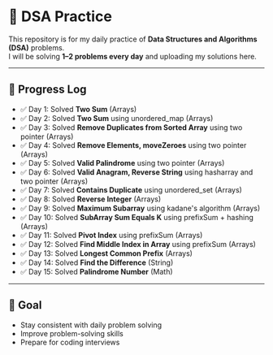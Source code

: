 # 📘 DSA Practice

This repository is for my daily practice of **Data Structures and Algorithms (DSA)** problems.  
I will be solving **1–2 problems every day** and uploading my solutions here.

---

## 🚀 Progress Log

- ✅ Day 1: Solved **Two Sum** (Arrays)
- ✅ Day 2: Solved **Two Sum** using unordered_map (Arrays)
- ✅ Day 3: Solved **Remove Duplicates from Sorted Array** using two pointer (Arrays)
- ✅ Day 4: Solved **Remove Elements, moveZeroes** using two pointer (Arrays)
- ✅ Day 5: Solved **Valid Palindrome** using two pointer (Arrays)
- ✅ Day 6: Solved **Valid Anagram, Reverse String** using hasharray and two pointer (Arrays)
- ✅ Day 7: Solved **Contains Duplicate** using unordered_set (Arrays)
- ✅ Day 8: Solved **Reverse Integer** (Arrays)
- ✅ Day 9: Solved **Maximum Subarray** using kadane's algorithm (Arrays)
- ✅ Day 10: Solved **SubArray Sum Equals K** using prefixSum + hashing (Arrays)
- ✅ Day 11: Solved **Pivot Index** using prefixSum (Arrays)
- ✅ Day 12: Solved **Find Middle Index in Array** using prefixSum (Arrays)
- ✅ Day 13: Solved **Longest Common Prefix** (Arrays) 
- ✅ Day 14: Solved **Find the Difference** (String)
- ✅ Day 15: Solved **Palindrome Number** (Math)







---

## 🎯 Goal

- Stay consistent with daily problem solving
- Improve problem-solving skills
- Prepare for coding interviews
